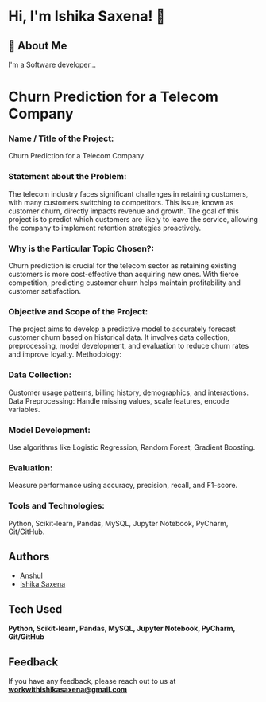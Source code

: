 
# Hi, I'm Ishika Saxena! 👋


## 🚀 About Me
I'm a Software developer...


# Churn Prediction for a Telecom Company

### Name / Title of the Project: 
Churn Prediction for a Telecom Company
### Statement about the Problem:
The telecom industry faces significant challenges in retaining customers, with many customers switching to competitors. This issue, known as customer churn, directly impacts revenue and growth. The goal of this project is to predict which customers are likely to leave the service, allowing the company to implement retention strategies proactively.
### Why is the Particular Topic Chosen?:
Churn prediction is crucial for the telecom sector as retaining existing customers is more cost-effective than acquiring new ones. With fierce competition, predicting customer churn helps maintain profitability and customer satisfaction.
### Objective and Scope of the Project:
The project aims to develop a predictive model to accurately forecast customer churn based on historical data. It involves data collection, preprocessing, model development, and evaluation to reduce churn rates and improve loyalty.
Methodology:
### Data Collection: 
Customer usage patterns, billing history, demographics, and interactions.
Data Preprocessing: Handle missing values, scale features, encode variables.
### Model Development: 
Use algorithms like Logistic Regression, Random Forest, Gradient Boosting.
### Evaluation:
 Measure performance using accuracy, precision, recall, and F1-score.
### Tools and Technologies:
Python, Scikit-learn, Pandas, MySQL, Jupyter Notebook, PyCharm, Git/GitHub.


## Authors

- [Anshul](https://github.com/tech-with-anshul)
- [Ishika Saxena](https://github.com/Ishikasaxena-SE)

## Tech Used

**Python, Scikit-learn, Pandas, MySQL, Jupyter Notebook, PyCharm, Git/GitHub** 


## Feedback

If you have any feedback, please reach out to us at **workwithishikasaxena@gmail.com**

